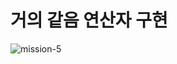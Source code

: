 # 거의 같음 연산자 구현

![mission-5](https://github.com/Pseudo-Lab/CPython-Guide/assets/48748376/45a07011-107c-46cd-a35f-43581ae91872)
